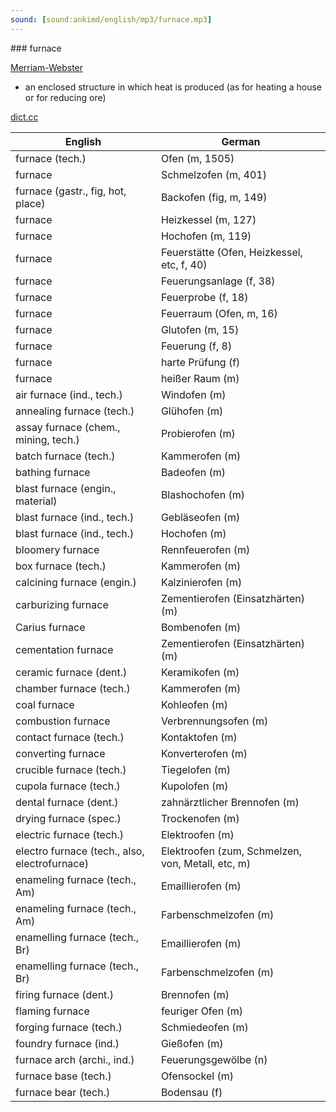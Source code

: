 ```yaml
---
sound: [sound:ankimd/english/mp3/furnace.mp3]
---
```


\### furnace

[Merriam-Webster](https://www.merriam-webster.com/dictionary/furnace)

- an enclosed structure in which heat is produced (as for heating a house or for reducing ore)

[dict.cc](https://www.dict.cc/furnace)

| English        | German       |
| -------------- | ------------ |
| furnace (tech.) | Ofen (m, 1505) |
| furnace | Schmelzofen (m, 401) |
| furnace (gastr., fig, hot, place) | Backofen (fig, m, 149) |
| furnace | Heizkessel (m, 127) |
| furnace | Hochofen (m, 119) |
| furnace | Feuerstätte (Ofen, Heizkessel, etc, f, 40) |
| furnace | Feuerungsanlage (f, 38) |
| furnace | Feuerprobe (f, 18) |
| furnace | Feuerraum (Ofen, m, 16) |
| furnace | Glutofen (m, 15) |
| furnace | Feuerung (f, 8) |
| furnace | harte Prüfung (f) |
| furnace | heißer Raum (m) |
| air furnace (ind., tech.) | Windofen (m) |
| annealing furnace (tech.) | Glühofen (m) |
| assay furnace (chem., mining, tech.) | Probierofen (m) |
| batch furnace (tech.) | Kammerofen (m) |
| bathing furnace | Badeofen (m) |
| blast furnace (engin., material) | Blashochofen (m) |
| blast furnace (ind., tech.) | Gebläseofen (m) |
| blast furnace (ind., tech.) | Hochofen (m) |
| bloomery furnace | Rennfeuerofen (m) |
| box furnace (tech.) | Kammerofen (m) |
| calcining furnace (engin.) | Kalzinierofen (m) |
| carburizing furnace | Zementierofen (Einsatzhärten) (m) |
| Carius furnace | Bombenofen (m) |
| cementation furnace | Zementierofen (Einsatzhärten) (m) |
| ceramic furnace (dent.) | Keramikofen (m) |
| chamber furnace (tech.) | Kammerofen (m) |
| coal furnace | Kohleofen (m) |
| combustion furnace | Verbrennungsofen (m) |
| contact furnace (tech.) | Kontaktofen (m) |
| converting furnace | Konverterofen (m) |
| crucible furnace (tech.) | Tiegelofen (m) |
| cupola furnace (tech.) | Kupolofen (m) |
| dental furnace (dent.) | zahnärztlicher Brennofen (m) |
| drying furnace (spec.) | Trockenofen (m) |
| electric furnace (tech.) | Elektroofen (m) |
| electro furnace (tech., also, electrofurnace) | Elektroofen (zum, Schmelzen, von, Metall, etc, m) |
| enameling furnace (tech., Am) | Emaillierofen (m) |
| enameling furnace (tech., Am) | Farbenschmelzofen (m) |
| enamelling furnace (tech., Br) | Emaillierofen (m) |
| enamelling furnace (tech., Br) | Farbenschmelzofen (m) |
| firing furnace (dent.) | Brennofen (m) |
| flaming furnace | feuriger Ofen (m) |
| forging furnace (tech.) | Schmiedeofen (m) |
| foundry furnace (ind.) | Gießofen (m) |
| furnace arch (archi., ind.) | Feuerungsgewölbe (n) |
| furnace base (tech.) | Ofensockel (m) |
| furnace bear (tech.) | Bodensau (f) |

